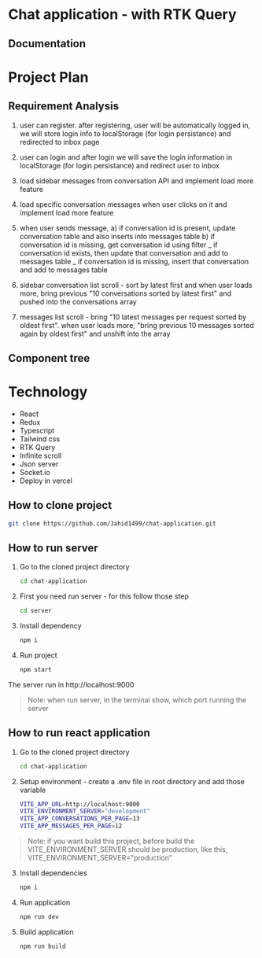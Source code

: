 # Chat application - with RTK Query

## Documentation


# Project Plan

## Requirement Analysis

1. user can register. after registering, user will be automatically logged in, we will store login info to localStorage (for login persistance) and redirected to inbox page

2. user can login and after login we will save the login information in localStorage (for login persistance) and redirect user to inbox

3. load sidebar messages from conversation API and implement load more feature

4. load specific conversation messages when user clicks on it and implement load more feature

5. when user sends message,
   a) if conversation id is present, update conversation table and also inserts into messages table
   b) if conversation id is missing, get conversation id using filter
   _ if conversation id exists, then update that conversation and add to messages table
   _ if conversation id is missing, insert that conversation and add to messages table

6. sidebar conversation list scroll - sort by latest first and when user loads more, bring previous "10 conversations sorted by latest first" and pushed into the conversations array

7. messages list scroll - bring "10 latest messages per request sorted by oldest first". when user loads more, "bring previous 10 messages sorted again by oldest first" and unshift into the array

## Component tree



# Technology

- React
- Redux
- Typescript
- Tailwind css
- RTK Query
- Infinite scroll
- Json server
- Socket.io
- Deploy in vercel

## How to clone project

```sh
git clone https://github.com/Jahid1499/chat-application.git
```

## How to run server

1. Go to the cloned project directory

   ```sh
   cd chat-application
   ```

2. First you need run server - for this follow those step

   ```sh
   cd server
   ```

3. Install dependency

   ```sh
   npm i
   ```

4. Run project

   ```sh
   npm start
   ```

The server run in http://localhost:9000

> Note: when run server, in the terminal show, which port running the server

## How to run react application

1.  Go to the cloned project directory

    ```sh
    cd chat-application
    ```

2.  Setup environment - create a .env file in root directory and add those variable

    ```sh
    VITE_APP_URL=http://localhost:9000
    VITE_ENVIRONMENT_SERVER="development"
    VITE_APP_CONVERSATIONS_PER_PAGE=13
    VITE_APP_MESSAGES_PER_PAGE=12
    ```

> Note: if you want build this project, before build the VITE_ENVIRONMENT_SERVER should be production, like this, VITE_ENVIRONMENT_SERVER="production"

3. Install dependencies

   ```sh
   npm i
   ```

4. Run application

   ```sh
   npm run dev
   ```

5. Build application

   ```sh
   npm run build
   ```
